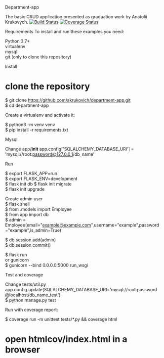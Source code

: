 Department-app

The basic CRUD application presented as graduation work by Anatolii Krukovych.
[![Build Status](https://travis-ci.com/akrukovich/department-app.svg?branch=master)](https://travis-ci.com/akrukovich/department-app)
[![Coverage Status](https://coveralls.io/repos/github/akrukovich/department-app/badge.svg?branch=feature)](https://coveralls.io/github/akrukovich/department-app?branch=feature)

Requirements
To install and run these examples you need:

Python 3.7+  
virtualenv  
mysql  
git (only to clone this repository)

Install
# clone the repository
$ git clone https://github.com/akrukovich/department-app.git  
$ cd department-app

Create a virtualenv and activate it:

$ python3 -m venv venv   
$ pip install -r requirements.txt

Mysql 

Change app/__init__ app.config['SQLALCHEMY_DATABASE_URI'] = 'mysql://root:password@127.0.0.1/db_name'


Run

$ export FLASK_APP=run  
$ export FLASK_ENV=development  
$ flask init db 
$ flask init migrate  
$ flask init upgrade  

Create admin user  
$ flask shell  
$ from .models import Employee  
$ from app import db  
$ admin = Employee(email="example@example.com",username="example",password="example",is_admin=True)

$ db.session.add(admin)  
$ db.session.commit()
  

$ flask run  
or gunicorn  
$ gunicorn --bind 0.0.0.0:5000 run_wsgi


Test and coverage

Change tests/util.py app.config.update(SQLALCHEMY_DATABASE_URI='mysql://root:password@localhost/db_name_test')  
$ python manage.py test

Run with coverage report:

$ coverage run -m unittest tests/*.py && coverage html

# open htmlcov/index.html in a browser
